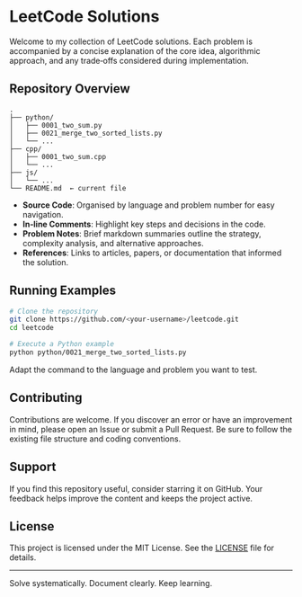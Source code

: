 # LeetCode Solutions

Welcome to my collection of LeetCode solutions. Each problem is accompanied by a concise explanation of the core idea, algorithmic approach, and any trade‑offs considered during implementation.

## Repository Overview

```
.
├── python/
│   ├── 0001_two_sum.py
│   ├── 0021_merge_two_sorted_lists.py
│   └── ...
├── cpp/
│   ├── 0001_two_sum.cpp
│   └── ...
├── js/
│   └── ...
└── README.md  ← current file
```

- **Source Code**: Organised by language and problem number for easy navigation.
- **In‑line Comments**: Highlight key steps and decisions in the code.
- **Problem Notes**: Brief markdown summaries outline the strategy, complexity analysis, and alternative approaches.
- **References**: Links to articles, papers, or documentation that informed the solution.

## Running Examples

```bash
# Clone the repository
git clone https://github.com/<your-username>/leetcode.git
cd leetcode

# Execute a Python example
python python/0021_merge_two_sorted_lists.py
```

Adapt the command to the language and problem you want to test.

## Contributing

Contributions are welcome. If you discover an error or have an improvement in mind, please open an Issue or submit a Pull Request. Be sure to follow the existing file structure and coding conventions.

## Support

If you find this repository useful, consider starring it on GitHub. Your feedback helps improve the content and keeps the project active.

## License

This project is licensed under the MIT License. See the [LICENSE](LICENSE) file for details.

---

Solve systematically. Document clearly. Keep learning.
